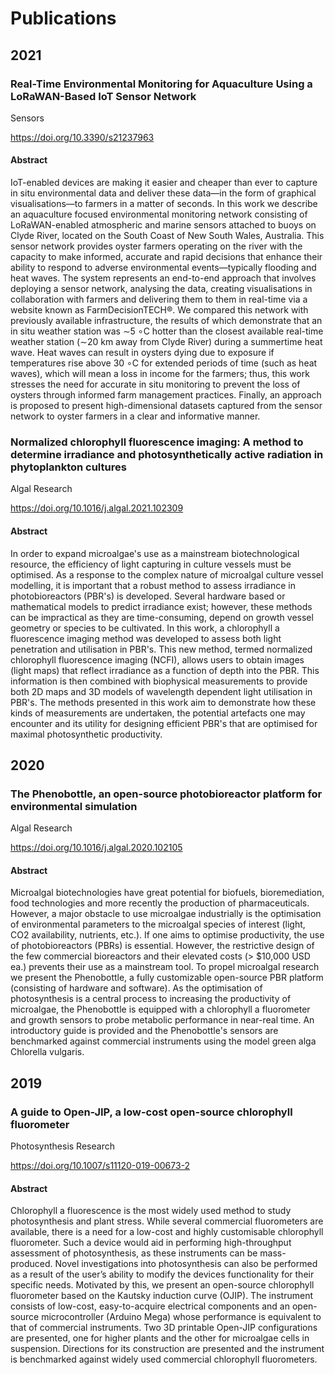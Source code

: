 # Publications

## 2021

### Real-Time Environmental Monitoring for Aquaculture Using a LoRaWAN-Based IoT Sensor Network

Sensors

https://doi.org/10.3390/s21237963

#### Abstract

IoT-enabled devices are making it easier and cheaper than ever to capture in situ environmental data and deliver these data—in the form of graphical visualisations—to farmers in a matter of seconds. In this work we describe an aquaculture focused environmental monitoring network consisting of LoRaWAN-enabled atmospheric and marine sensors attached to buoys on Clyde River, located on the South Coast of New South Wales, Australia. This sensor network provides oyster farmers operating on the river with the capacity to make informed, accurate and rapid decisions that enhance their ability to respond to adverse environmental events—typically flooding and heat waves. The system represents an end-to-end approach that involves deploying a sensor network, analysing the data, creating visualisations in collaboration with farmers and delivering them to them in real-time via a website known as FarmDecisionTECH®. We compared this network with previously available infrastructure, the results of which demonstrate that an in situ weather station was ∼5 ∘C hotter than the closest available real-time weather station (∼20 km away from Clyde River) during a summertime heat wave. Heat waves can result in oysters dying due to exposure if temperatures rise above 30 ∘C for extended periods of time (such as heat waves), which will mean a loss in income for the farmers; thus, this work stresses the need for accurate in situ monitoring to prevent the loss of oysters through informed farm management practices. Finally, an approach is proposed to present high-dimensional datasets captured from the sensor network to oyster farmers in a clear and informative manner.

### Normalized chlorophyll fluorescence imaging: A method to determine irradiance and photosynthetically active radiation in phytoplankton cultures

Algal Research

https://doi.org/10.1016/j.algal.2021.102309

#### Abstract

In order to expand microalgae's use as a mainstream biotechnological resource, the efficiency of light capturing in culture vessels must be optimised. As a response to the complex nature of microalgal culture vessel modelling, it is important that a robust method to assess irradiance in photobioreactors (PBR's) is developed. Several hardware based or mathematical models to predict irradiance exist; however, these methods can be impractical as they are time-consuming, depend on growth vessel geometry or species to be cultivated. In this work, a chlorophyll a fluorescence imaging method was developed to assess both light penetration and utilisation in PBR's. This new method, termed normalized chlorophyll fluorescence imaging (NCFI), allows users to obtain images (light maps) that reflect irradiance as a function of depth into the PBR. This information is then combined with biophysical measurements to provide both 2D maps and 3D models of wavelength dependent light utilisation in PBR's. The methods presented in this work aim to demonstrate how these kinds of measurements are undertaken, the potential artefacts one may encounter and its utility for designing efficient PBR's that are optimised for maximal photosynthetic productivity.

## 2020

### The Phenobottle, an open-source photobioreactor platform for environmental simulation

Algal Research

https://doi.org/10.1016/j.algal.2020.102105

#### Abstract

Microalgal biotechnologies have great potential for biofuels, bioremediation, food technologies and more recently the production of pharmaceuticals. However, a major obstacle to use microalgae industrially is the optimisation of environmental parameters to the microalgal species of interest (light, CO2 availability, nutrients, etc.). If one aims to optimise productivity, the use of photobioreactors (PBRs) is essential. However, the restrictive design of the few commercial bioreactors and their elevated costs (> $10,000 USD ea.) prevents their use as a mainstream tool. To propel microalgal research we present the Phenobottle, a fully customizable open-source PBR platform (consisting of hardware and software). As the optimisation of photosynthesis is a central process to increasing the productivity of microalgae, the Phenobottle is equipped with a chlorophyll a fluorometer and growth sensors to probe metabolic performance in near-real time. An introductory guide is provided and the Phenobottle's sensors are benchmarked against commercial instruments using the model green alga Chlorella vulgaris.

## 2019

### A guide to Open-JIP, a low-cost open-source chlorophyll fluorometer

Photosynthesis Research 

https://doi.org/10.1007/s11120-019-00673-2

#### Abstract

Chlorophyll a fluorescence is the most widely used method to study photosynthesis and plant stress. While several commercial fluorometers are available, there is a need for a low-cost and highly customisable chlorophyll fluorometer. Such a device would aid in performing high-throughput assessment of photosynthesis, as these instruments can be mass-produced. Novel investigations into photosynthesis can also be performed as a result of the user’s ability to modify the devices functionality for their specific needs. Motivated by this, we present an open-source chlorophyll fluorometer based on the Kautsky induction curve (OJIP). The instrument consists of low-cost, easy-to-acquire electrical components and an open-source microcontroller (Arduino Mega) whose performance is equivalent to that of commercial instruments. Two 3D printable Open-JIP configurations are presented, one for higher plants and the other for microalgae cells in suspension. Directions for its construction are presented and the instrument is benchmarked against widely used commercial chlorophyll fluorometers.
